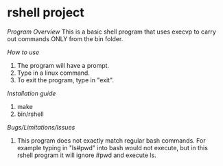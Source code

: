 # rshell project

*Program Overview*
This is a basic shell program that uses execvp to carry out commands ONLY from
the bin folder.

*How to use*
1. The program will have a prompt. 
2. Type in a linux command.
3. To exit the program, type in "exit".

*Installation guide*
1. make
2. bin/rshell

*Bugs/Limitations/Issues*
1. This program does not exactly match regular bash commands. For example 
   typing in "ls#pwd" into bash would not execute, but in this rshell program
   it will ignore #pwd and execute ls.
